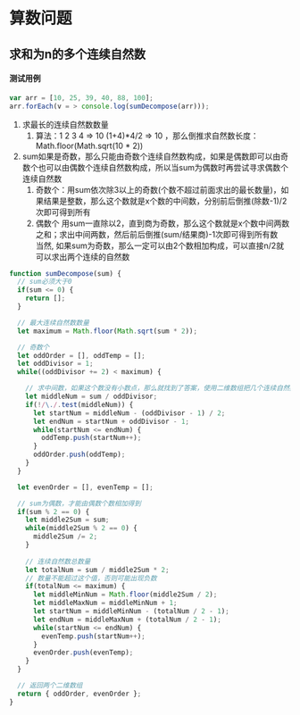 # 算数问题

## 求和为n的多个连续自然数

#### 测试用例

```javascript
var arr = [10, 25, 39, 40, 88, 100];
arr.forEach(v = > console.log(sumDecompose(arr)));
```

1. 求最长的连续自然数数量
    1. 算法：1 2 3 4 => 10  (1+4)*4/2 => 10 ，那么倒推求自然数长度： Math.floor(Math.sqrt(10 * 2))
2. sum如果是奇数，那么只能由奇数个连续自然数构成，如果是偶数即可以由奇数个也可以由偶数个连续自然数构成，所以当sum为偶数时再尝试寻求偶数个连续自然数
    1. 奇数个：用sum依次除3以上的奇数(个数不超过前面求出的最长数量)，如果结果是整数，那么这个数就是x个数的中间数，分别前后倒推(除数-1)/2次即可得到所有
    2. 偶数个 用sum一直除以2，直到商为奇数，那么这个数就是x个数中间两数之和；求出中间两数，然后前后倒推(sum/结果商)-1次即可得到所有数
      <br/>当然, 如果sum为奇数，那么一定可以由2个数相加构成，可以直接n/2就可以求出两个连续的自然数

```javascript
function sumDecompose(sum) {
  // sum必须大于0
  if(sum <= 0) {
    return [];
  }

  // 最大连续自然数数量
  let maximum = Math.floor(Math.sqrt(sum * 2));

  // 奇数个
  let oddOrder = [], oddTemp = [];
  let oddDivisor = 1;
  while((oddDivisor += 2) < maximum) {

    // 求中间数，如果这个数没有小数点，那么就找到了答案，使用二维数组把几个连续自然数存起来
    let middleNum = sum / oddDivisor;
    if(!/\./.test(middleNum)) {
      let startNum = middleNum - (oddDivisor - 1) / 2;
      let endNum = startNum + oddDivisor - 1;
      while(startNum <= endNum) {
        oddTemp.push(startNum++);
      }
      oddOrder.push(oddTemp);
    }
  }

  let evenOrder = [], evenTemp = [];

  // sum为偶数，才能由偶数个数相加得到
  if(sum % 2 == 0) {
    let middle2Sum = sum;
    while(middle2Sum % 2 == 0) {
      middle2Sum /= 2;
    }
    
    // 连续自然数总数量
    let totalNum = sum / middle2Sum * 2;
    // 数量不能超过这个值，否则可能出现负数
    if(totalNum <= maximum) {
      let middleMinNum = Math.floor(middle2Sum / 2);
      let middleMaxNum = middleMinNum + 1;
      let startNum = middleMinNum - (totalNum / 2 - 1);
      let endNum = middleMaxNum + (totalNum / 2 - 1);
      while(startNum <= endNum) {
        evenTemp.push(startNum++);
      }
      evenOrder.push(evenTemp);
    }
  }

  // 返回两个二维数组
  return { oddOrder, evenOrder };
}
```
